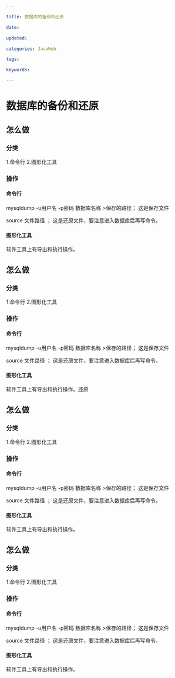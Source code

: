 ```yaml
---

title: 数据库的备份和还原

date: 

updated: 

categories: JavaWeb

tags: 

keywords: 

---
```

# 数据库的备份和还原

## 怎么做

### 分类

1.命令行   2.图形化工具



### 操作

#### 命令行

mysqldump -u用户名 -p密码   数据库名称  >保存的路径；         这是保存文件

source 文件路径  ；                           这是还原文件，要注意进入数据库后再写命令。



####  图形化工具

软件工具上有导出和执行操作。          
## 怎么做

### 分类

1.命令行   2.图形化工具



### 操作

#### 命令行

mysqldump -u用户名 -p密码   数据库名称  >保存的路径；         这是保存文件

source 文件路径  ；                           这是还原文件，要注意进入数据库后再写命令。



####  图形化工具

软件工具上有导出和执行操作。还原

## 怎么做

### 分类

1.命令行   2.图形化工具



### 操作

#### 命令行

mysqldump -u用户名 -p密码   数据库名称  >保存的路径；         这是保存文件

source 文件路径  ；                           这是还原文件，要注意进入数据库后再写命令。



####  图形化工具

软件工具上有导出和执行操作。          
## 怎么做

### 分类

1.命令行   2.图形化工具



### 操作

#### 命令行

mysqldump -u用户名 -p密码   数据库名称  >保存的路径；         这是保存文件

source 文件路径  ；                           这是还原文件，要注意进入数据库后再写命令。



####  图形化工具

软件工具上有导出和执行操作。